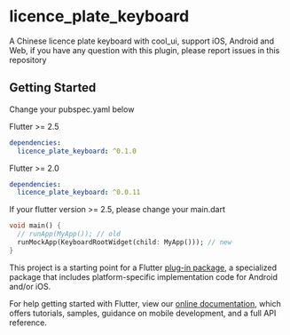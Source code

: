 # licence_plate_keyboard

A Chinese licence plate keyboard with cool_ui, support iOS, Android and Web, if you have any question with this plugin, please report issues in this repository

## Getting Started

Change your pubspec.yaml below

Flutter >= 2.5

``` yaml
dependencies:
  licence_plate_keyboard: ^0.1.0
```

Flutter >= 2.0

``` yaml
dependencies:
  licence_plate_keyboard: ^0.0.11
```

If your flutter version >= 2.5, please change your main.dart

``` dart
void main() {
  // runApp(MyApp()); // old
  runMockApp(KeyboardRootWidget(child: MyApp())); // new
}
```

This project is a starting point for a Flutter
[plug-in package](https://flutter.dev/developing-packages/),
a specialized package that includes platform-specific implementation code for
Android and/or iOS.

For help getting started with Flutter, view our
[online documentation](https://flutter.dev/docs), which offers tutorials,
samples, guidance on mobile development, and a full API reference.

